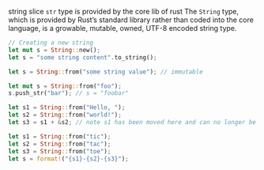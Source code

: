string slice `str` type is provided by the core lib of rust
The `String` type, which is provided by Rust’s standard library rather than coded into the core language, is a growable, mutable, owned, UTF-8 encoded string type.

```rust
// Creating a new string
let mut s = String::new();
let s = "some string content".to_string();

let s = String::from("some string value"); // immutable

let mut s = String::from("foo");
s.push_str("bar"); // s = "foobar"

let s1 = String::from("Hello, "); 
let s2 = String::from("world!");
let s3 = s1 + &s2; // note s1 has been moved here and can no longer be used

let s1 = String::from("tic");
let s2 = String::from("tac");
let s3 = String::from("toe");
let s = format!("{s1}-{s2}-{s3}");

```
